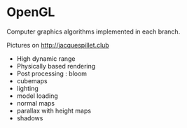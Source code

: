 # OpenGL
Computer graphics algorithms implemented in each branch. 

Pictures on http://jacquespillet.club

- High dynamic range
- Physically based rendering
- Post processing : bloom
- cubemaps
- lighting
- model loading
- normal maps
- parallax with height maps
- shadows
